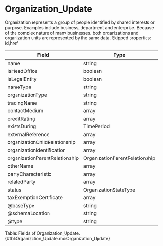 <!--
    ATTENTION: This file was generated via gradle!
               Do NOT manually edit this file! Any such changes will be overwritten!
-->

# Organization_Update

Organization represents a group of people identified by shared interests or purpose.
Examples include business, department and enterprise.
Because of the complex nature of many businesses, both organizations and organization units are represented by the same data.
Skipped properties: id,href

| Field | Type | Format | Required |
|-------|---|--------|---|
| name | string | N/A | No |
| isHeadOffice | boolean | N/A | No |
| isLegalEntity | boolean | N/A | No |
| nameType | string | N/A | No |
| organizationType | string | N/A | No |
| tradingName | string | N/A | No |
| contactMedium | array | ContactMedium | No |
| creditRating | array | PartyCreditProfile | No |
| existsDuring | TimePeriod | N/A | No |
| externalReference | array | ExternalReference | No |
| organizationChildRelationship | array | OrganizationChildRelationship | No |
| organizationIdentification | array | OrganizationIdentification | No |
| organizationParentRelationship | OrganizationParentRelationship | N/A | No |
| otherName | array | OtherNameOrganization | No |
| partyCharacteristic | array | Characteristic | No |
| relatedParty | array | RelatedParty | No |
| status | OrganizationStateType | N/A | No |
| taxExemptionCertificate | array | TaxExemptionCertificate | No |
| \@baseType | string | N/A | No |
| \@schemaLocation | string | uri | No |
| \@type | string | N/A | No |

Table: Fields of Organization_Update. {#tbl:Organization_Update.md:Organization_Update}
